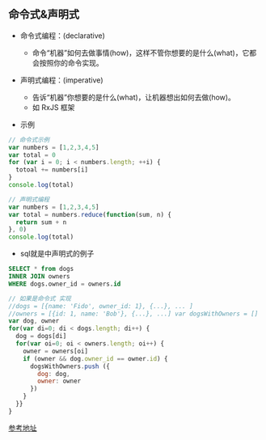 ## 命令式&声明式
- 命令式编程：(declarative)
  - 命令“机器”如何去做事情(how)，这样不管你想要的是什么(what)，它都会按照你的命令实现。
- 声明式编程：(imperative)
  - 告诉“机器”你想要的是什么(what)，让机器想出如何去做(how)。
  - 如 RxJS 框架

- 示例
``````javascript
// 命令式示例
var numbers = [1,2,3,4,5]
var total = 0
for (var i = 0; i < numbers.length; ++i) {
  totoal += numbers[i]
}
console.log(total)

// 声明式编程 
var numbers = [1,2,3,4,5]
var total = numbers.reduce(function(sum, n) {
  return sum + n
}, 0)
console.log(total)
``````

- sql就是中声明式的例子
```sql
SELECT * from dogs
INNER JOIN owners
WHERE dogs.owner_id = owners.id
```
``````javascript
// 如果是命令式 实现
//dogs = [{name: 'Fido', owner_id: 1}, {...}, ... ]
//owners = [{id: 1, name: 'Bob'}, {...}, ...] var dogsWithOwners = []
var dog, owner
for(var di=0; di < dogs.length; di++) {
  dog = dogs[di]
  for(var oi=0; oi < owners.length; oi++) {
    owner = owners[oi]
    if (owner && dog.owner_id == owner.id) {
      dogsWithOwners.push ({
        dog: dog,
        owner: owner
      })
    }
  }}
}
``````

[参考地址](https://kb.cnblogs.com/page/181030/)
